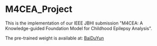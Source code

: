 # M4CEA_Project
This is the implementation of our IEEE JBHI submission "M4CEA: A Knowledge-guided Foundation Model for Childhood Epilepsy Analysis".

The pre-trained weight is available at: [BaiDuYun](https://pan.baidu.com/s/1rSBjt3_ojaITwbyfKxf33Q?pwd=fg3s)
